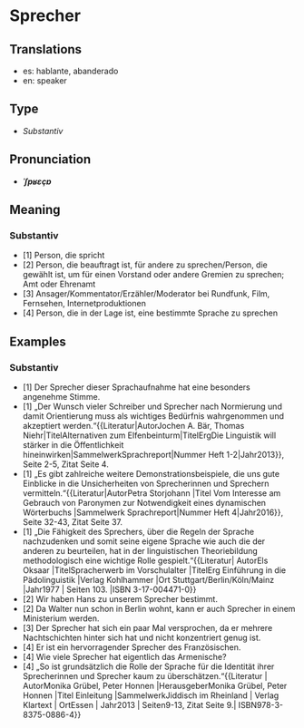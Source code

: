 # Sprecher
## Translations
- es: hablante, abanderado
- en: speaker
## Type
- _Substantiv_
## Pronunciation
- **_ˈʃpʁɛçɐ_**
## Meaning
### Substantiv
- [1] Person, die spricht
- [2] Person, die beauftragt ist, für andere zu sprechen/Person, die gewählt ist, um für einen Vorstand oder andere Gremien zu sprechen; Amt oder Ehrenamt
- [3] Ansager/Kommentator/Erzähler/Moderator bei Rundfunk, Film, Fernsehen, Internetproduktionen
- [4] Person, die in der Lage ist, eine bestimmte Sprache zu sprechen
## Examples
### Substantiv
- [1] Der Sprecher dieser Sprachaufnahme hat eine besonders angenehme Stimme.
- [1] „Der Wunsch vieler Schreiber und Sprecher nach Normierung und damit Orientierung muss als wichtiges Bedürfnis wahrgenommen und akzeptiert werden.“<ref>{{Literatur|AutorJochen A. Bär, Thomas Niehr|TitelAlternativen zum Elfenbeinturm|TitelErgDie Linguistik will stärker in die Öffentlichkeit hineinwirken|SammelwerkSprachreport|Nummer Heft 1-2|Jahr2013}}, Seite 2-5, Zitat Seite 4. </ref>
- [1] „Es gibt zahlreiche weitere Demonstrationsbeispiele, die uns gute Einblicke in die Unsicherheiten von Sprecherinnen und Sprechern vermitteln.“<ref>{{Literatur|AutorPetra Storjohann |Titel Vom Interesse am Gebrauch von Paronymen zur Notwendigkeit eines dynamischen Wörterbuchs |Sammelwerk Sprachreport|Nummer Heft 4|Jahr2016}}, Seite 32-43, Zitat Seite 37.</ref>
- [1] „Die Fähigkeit des Sprechers, über die Regeln der Sprache nachzudenken und somit seine eigene Sprache wie auch die der anderen zu beurteilen, hat in der linguistischen Theoriebildung methodologisch eine wichtige Rolle gespielt.“<ref>{{Literatur| AutorEls Oksaar |TitelSpracherwerb im Vorschulalter |TitelErg Einführung in die Pädolinguistik |Verlag Kohlhammer |Ort Stuttgart/Berlin/Köln/Mainz |Jahr1977 | Seiten 103. |ISBN 3-17-004471-0}} </ref>
- [2] Wir haben Hans zu unserem Sprecher bestimmt.
- [2] Da Walter nun schon in Berlin wohnt, kann er auch Sprecher in einem Ministerium werden.
- [3] Der Sprecher hat sich ein paar Mal versprochen, da er mehrere Nachtschichten hinter sich hat und nicht konzentriert genug ist.
- [4] Er ist ein hervorragender Sprecher des Französischen.
- [4] Wie viele Sprecher hat eigentlich das Armenische?
- [4] „So ist grundsätzlich die Rolle der Sprache für die Identität ihrer Sprecherinnen und Sprecher kaum zu überschätzen.“<ref>{{Literatur | AutorMonika Grübel, Peter Honnen |HerausgeberMonika Grübel, Peter Honnen |Titel Einleitung |SammelwerkJiddisch im Rheinland | Verlag Klartext | OrtEssen | Jahr2013 | Seiten9-13, Zitat Seite 9.| ISBN978-3-8375-0886-4}}</ref>
